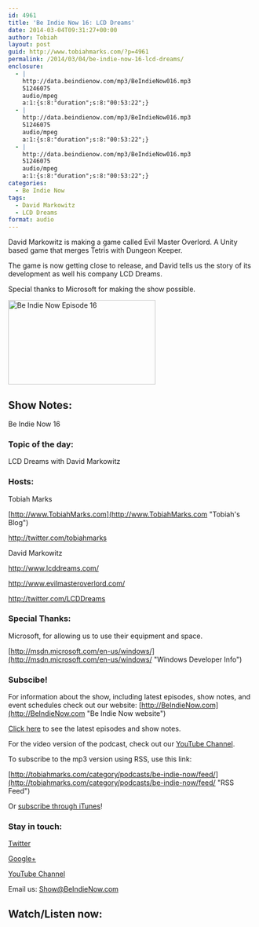 ```yaml
---
id: 4961
title: 'Be Indie Now 16: LCD Dreams'
date: 2014-03-04T09:31:27+00:00
author: Tobiah
layout: post
guid: http://www.tobiahmarks.com/?p=4961
permalink: /2014/03/04/be-indie-now-16-lcd-dreams/
enclosure:
  - |
    http://data.beindienow.com/mp3/BeIndieNow016.mp3
    51246075
    audio/mpeg
    a:1:{s:8:"duration";s:8:"00:53:22";}
  - |
    http://data.beindienow.com/mp3/BeIndieNow016.mp3
    51246075
    audio/mpeg
    a:1:{s:8:"duration";s:8:"00:53:22";}
  - |
    http://data.beindienow.com/mp3/BeIndieNow016.mp3
    51246075
    audio/mpeg
    a:1:{s:8:"duration";s:8:"00:53:22";}
categories:
  - Be Indie Now
tags:
  - David Markowitz
  - LCD Dreams
format: audio
---
```

David Markowitz is making a game called Evil Master Overlord. A Unity based game that merges Tetris with Dungeon Keeper.

The game is now getting close to release, and David tells us the story of its development as well his company LCD Dreams.

Special thanks to Microsoft for making the show possible.

<img alt="Be Indie Now Episode 16" src="/assets/2013/10/BeIndyNowLogo-512h-300x172.png?resize=300%2C172" width="300" height="172" data-recalc-dims="1" />

## Show Notes:

Be Indie Now 16

### Topic of the day:

LCD Dreams with David Markowitz

<!--more-->

### Hosts:

Tobiah Marks
  
[http://www.TobiahMarks.com](http://www.TobiahMarks.com "Tobiah's Blog")
  
<a title="Tobiah Twitter" href="http://twitter.com/tobiahmarks" target="_blank">http://twitter.com/tobiahmarks</a>

David Markowitz
  
<a href="http://www.lcddreams.com/" target="_blank">http://www.lcddreams.com/</a>
  
<a href="http://www.evilmasteroverlord.com/" target="_blank">http://www.evilmasteroverlord.com/</a>
  
<a href="http://twitter.com/LCDDreams" target="_blank">http://twitter.com/LCDDreams</a>

### Special Thanks:

Microsoft, for allowing us to use their equipment and space.
  
[http://msdn.microsoft.com/en-us/windows/](http://msdn.microsoft.com/en-us/windows/ "Windows Developer Info")

### Subscibe!

For information about the show, including latest episodes, show notes, and event schedules check out our website: [http://BeIndieNow.com](http://BeIndieNow.com "Be Indie Now website")

[Click here](http://tobiahmarks.com/category/podcasts/be-indie-now/ "Be Indie Now episodes and show notes") to see the latest episodes and show notes.

For the video version of the podcast, check out our <a title="YouTube" href="http://www.youtube.com/channel/UCW6QQfnk1In7woq619zgD0g" target="_blank">YouTube Channel</a>.

To subscribe to the mp3 version using RSS, use this link:
  
[http://tobiahmarks.com/category/podcasts/be-indie-now/feed/](http://tobiahmarks.com/category/podcasts/be-indie-now/feed/ "RSS Feed")
  
Or <a title="iTunes" href="https://itunes.apple.com/us/podcast/be-indie-now/id734501818 " target="_blank">subscribe through iTunes</a>!

### Stay in touch:

<a title="Twitter" href="http://twitter.com/BeIndieNow" target="_blank">Twitter</a>
  
<a href="https://plus.google.com/105885018850238693949" target="_blank" rel="publisher">Google+</a>
  
<a title="YouTube" href="http://www.youtube.com/channel/UCW6QQfnk1In7woq619zgD0g" target="_blank">YouTube Channel</a>
  
Email us: <Show@BeIndieNow.com>

## Watch/Listen now: